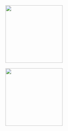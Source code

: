 
<div align="center">
<a href="https://github.com/anuraghazra/github-readme-stats"></a>
  <img height="180em" align="center" src="https://github-readme-stats.vercel.app/api?username=rafaelvzago&theme=gruvbox" /> 
  <br />  <br />
  <img height="180em" src="https://github-readme-stats.vercel.app/api/top-langs/?username=rafaelvzago&layout=compact&langs_count=7&theme=gruvbox"/>
</div>
